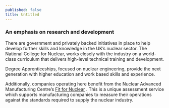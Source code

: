 ```yaml
---
published: false
title: Untitled
---
```

### An emphasis on research and development

There are government and privately backed initiatives in place to help develop further skills and knowledge in the UK’s nuclear sector. The National College for Nuclear, works closely with the industry on a world-class curriculum that delivers high-level technical training and development. 

Degree Apprenticeships, focused on nuclear engineering, provide the next generation with higher education and work based skills and experience. 

Additionally, companies operating here benefit from the Nuclear Advanced Manufacturing Centre’s [Fit for Nuclear](http://namrc.co.uk/services/f4n/) . This is a unique assessment service which supports manufacturing companies to measure their operations against the standards required to supply the nuclear industry. 

